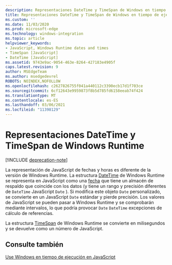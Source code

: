 ```yaml
---
description: Representaciones DateTime y TimeSpan de Windows en tiempo de ejecución
title: Representaciones DateTime y TimeSpan de Windows en tiempo de ejecución
ms.custom: ''
ms.date: 11/03/2020
ms.prod: microsoft-edge
ms.technology: windows-integration
ms.topic: article
helpviewer_keywords:
- JavaScript, Windows Runtime dates and times
- TimeSpan [JavaScript]
- DateTime [JavaScript]
ms.assetid: 9743e9ac-9054-463e-8264-427183e4905f
caps.latest.revision: 9
author: MSEdgeTeam
ms.author: msedgedevrel
ROBOTS: NOINDEX,NOFOLLOW
ms.openlocfilehash: c2627826755f041a440112c3390ecb17d1f703ce
ms.sourcegitcommit: 6cf12643e9959873f8b5d785fd6158eeab74f424
ms.translationtype: MT
ms.contentlocale: es-ES
ms.lasthandoff: 03/06/2021
ms.locfileid: "11398129"
---
```

# <a name="windows-runtime-datetime-and-timespan-representations"></a>Representaciones DateTime y TimeSpan de Windows Runtime  

[!INCLUDE [deprecation-note](../includes/legacy-edge-note.md)]  

La representación de JavaScript de fechas y horas es diferente de la versión de Windows Runtime.  La estructura [DateTime][UwpWindowsFoundationDatetime] de Windows Runtime se representa en JavaScript como una [fecha][MDNDate] que tiene un almacén de respaldo que coincide con los datos \(y tiene un rango y precisión diferentes de `DateTime` JavaScript `Date` \).  Si modifica este objeto `Date` personalizado, se convierte en un JavaScript `Date` estándar y pierde precisión.  Los valores de JavaScript se pueden pasar a Windows Runtime y se comprobarán mediante intervalos, lo que podría provocar `Date` `DateTime` excepciones de cálculo de referencias.  

La estructura [TimeSpan][UwpWindowsFoundationTimespan] de Windows Runtime se convierte en milisegundos y se devuelve como un número de JavaScript.  

## <a name="see-also"></a>Consulte también  

[Use Windows en tiempo de ejecución en JavaScript][WindowsRuntimeJavascript]  

<!-- links -->  

[WindowsRuntimeJavascript]: ./using-the-windows-runtime-in-javascript.md "Uso de Windows Runtime en JavaScript | Microsoft Docs"  

[UwpWindowsFoundationDatetime]: /uwp/api/Windows.Foundation.DateTime "DateTime Struct | Microsoft Docs"  
[UwpWindowsFoundationTimespan]: /uwp/api/windows.foundation.timespan "TimeSpan Struct | Microsoft Docs"  

[MDNDate]: https://developer.mozilla.org/docs/Web/JavaScript/Reference/Global_Objects/Date "Fecha | MDN"  
